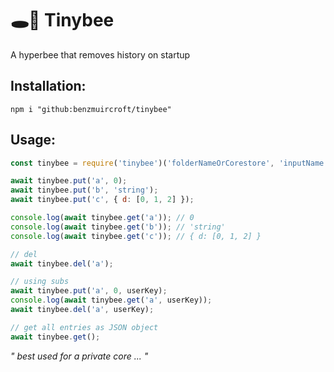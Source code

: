 # 🕳🥊 Tinybee
A hyperbee that removes history on startup

## Installation:
```
npm i "github:benzmuircroft/tinybee"
```

## Usage:
```js
const tinybee = require('tinybee')('folderNameOrCorestore', 'inputName');

await tinybee.put('a', 0);
await tinybee.put('b', 'string');
await tinybee.put('c', { d: [0, 1, 2] });

console.log(await tinybee.get('a')); // 0
console.log(await tinybee.get('b')); // 'string'
console.log(await tinybee.get('c')); // { d: [0, 1, 2] }

// del
await tinybee.del('a');

// using subs
await tinybee.put('a', 0, userKey);
console.log(await tinybee.get('a', userKey));
await tinybee.del('a', userKey);

// get all entries as JSON object
await tinybee.get();
```

*" best used for a private core ... "*
